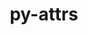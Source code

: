 ---
title: "py-attrs"
layout: cache
categories: [package, v0.19]
meta: {"versions": ["22.1.0"], "compilers": ["gcc@=11.1.0", "gcc@=7.3.1", "gcc@=7.5.0", "oneapi@=2022.1.0"], "oss": ["amzn2", "ubuntu18.04", "ubuntu20.04"], "platforms": ["linux"], "targets": ["aarch64", "neoverse_n1", "x86_64", "x86_64_v3"], "stacks": ["aws-isc", "aws-isc-aarch64", "data-vis-sdk", "e4s", "e4s-oneapi", "ml-cpu", "ml-cuda", "ml-rocm", "radiuss"], "num_specs": 10, "num_specs_by_stack": {"aws-isc-aarch64": 2, "aws-isc": 1, "ml-cuda": 1, "ml-cpu": 1, "ml-rocm": 1, "data-vis-sdk": 1, "radiuss": 2, "e4s": 2, "e4s-oneapi": 1}}
spec_details: [{"hash": "b67izkv3cogxtukvjn3l4rprr4u74ejl", "compiler": "gcc@=7.3.1", "versions": ["22.1.0"], "os": "amzn2", "platform": "linux", "target": "aarch64", "variants": ["build_system=python_pip"], "stacks": ["aws-isc-aarch64"], "size": "-", "tarball": "https://binaries.spack.io/releases/v0.19/build_cache/linux-amzn2-aarch64/gcc-7.3.1/py-attrs-22.1.0/linux-amzn2-aarch64-gcc-7.3.1-py-attrs-22.1.0-b67izkv3cogxtukvjn3l4rprr4u74ejl.spack"}, {"hash": "avykkrqvx2jzgd2sdcdwivskgcp6d3l5", "compiler": "gcc@=7.3.1", "versions": ["22.1.0"], "os": "amzn2", "platform": "linux", "target": "neoverse_n1", "variants": ["build_system=python_pip"], "stacks": ["aws-isc-aarch64"], "size": "-", "tarball": "https://binaries.spack.io/releases/v0.19/build_cache/linux-amzn2-neoverse_n1/gcc-7.3.1/py-attrs-22.1.0/linux-amzn2-neoverse_n1-gcc-7.3.1-py-attrs-22.1.0-avykkrqvx2jzgd2sdcdwivskgcp6d3l5.spack"}, {"hash": "nvjtabtc73s3wymln5ggkay25x2h4fv5", "compiler": "gcc@=7.3.1", "versions": ["22.1.0"], "os": "amzn2", "platform": "linux", "target": "x86_64_v3", "variants": ["build_system=python_pip"], "stacks": ["aws-isc"], "size": "-", "tarball": "https://binaries.spack.io/releases/v0.19/build_cache/linux-amzn2-x86_64_v3/gcc-7.3.1/py-attrs-22.1.0/linux-amzn2-x86_64_v3-gcc-7.3.1-py-attrs-22.1.0-nvjtabtc73s3wymln5ggkay25x2h4fv5.spack"}, {"hash": "ibpplm62cvzahgtxg5tjmmqbuaqzhon7", "compiler": "gcc@=7.3.1", "versions": ["22.1.0"], "os": "amzn2", "platform": "linux", "target": "x86_64_v3", "variants": ["build_system=python_pip"], "stacks": ["ml-cuda", "ml-cpu", "ml-rocm"], "size": "-", "tarball": "https://binaries.spack.io/releases/v0.19/build_cache/linux-amzn2-x86_64_v3/gcc-7.3.1/py-attrs-22.1.0/linux-amzn2-x86_64_v3-gcc-7.3.1-py-attrs-22.1.0-ibpplm62cvzahgtxg5tjmmqbuaqzhon7.spack"}, {"hash": "wazztjqwfmlooko62xgt3oayhxmqslii", "compiler": "gcc@=7.5.0", "versions": ["22.1.0"], "os": "ubuntu18.04", "platform": "linux", "target": "x86_64", "variants": ["build_system=python_pip"], "stacks": ["data-vis-sdk"], "size": "-", "tarball": "https://binaries.spack.io/releases/v0.19/build_cache/linux-ubuntu18.04-x86_64/gcc-7.5.0/py-attrs-22.1.0/linux-ubuntu18.04-x86_64-gcc-7.5.0-py-attrs-22.1.0-wazztjqwfmlooko62xgt3oayhxmqslii.spack"}, {"hash": "7mrk2adozzuizlgwqi26hucumj4od7cl", "compiler": "gcc@=7.5.0", "versions": ["22.1.0"], "os": "ubuntu18.04", "platform": "linux", "target": "x86_64", "variants": ["build_system=python_pip"], "stacks": ["radiuss"], "size": "-", "tarball": "https://binaries.spack.io/releases/v0.19/build_cache/linux-ubuntu18.04-x86_64/gcc-7.5.0/py-attrs-22.1.0/linux-ubuntu18.04-x86_64-gcc-7.5.0-py-attrs-22.1.0-7mrk2adozzuizlgwqi26hucumj4od7cl.spack"}, {"hash": "g3ri36n4yjtf6cpzoqjhaqww7uej6ibf", "compiler": "gcc@=7.5.0", "versions": ["22.1.0"], "os": "ubuntu18.04", "platform": "linux", "target": "x86_64", "variants": ["build_system=python_pip"], "stacks": ["radiuss"], "size": "-", "tarball": "https://binaries.spack.io/releases/v0.19/build_cache/linux-ubuntu18.04-x86_64/gcc-7.5.0/py-attrs-22.1.0/linux-ubuntu18.04-x86_64-gcc-7.5.0-py-attrs-22.1.0-g3ri36n4yjtf6cpzoqjhaqww7uej6ibf.spack"}, {"hash": "hg2p7rv4dsov6kcfejrzewjx4bkvqhem", "compiler": "gcc@=11.1.0", "versions": ["22.1.0"], "os": "ubuntu20.04", "platform": "linux", "target": "x86_64", "variants": ["build_system=python_pip"], "stacks": ["e4s"], "size": "-", "tarball": "https://binaries.spack.io/releases/v0.19/build_cache/linux-ubuntu20.04-x86_64/gcc-11.1.0/py-attrs-22.1.0/linux-ubuntu20.04-x86_64-gcc-11.1.0-py-attrs-22.1.0-hg2p7rv4dsov6kcfejrzewjx4bkvqhem.spack"}, {"hash": "5amce63j63pej6ip6x6xlbv6ncmn2dvo", "compiler": "gcc@=11.1.0", "versions": ["22.1.0"], "os": "ubuntu20.04", "platform": "linux", "target": "x86_64", "variants": ["build_system=python_pip"], "stacks": ["e4s"], "size": "-", "tarball": "https://binaries.spack.io/releases/v0.19/build_cache/linux-ubuntu20.04-x86_64/gcc-11.1.0/py-attrs-22.1.0/linux-ubuntu20.04-x86_64-gcc-11.1.0-py-attrs-22.1.0-5amce63j63pej6ip6x6xlbv6ncmn2dvo.spack"}, {"hash": "eqbebt7lf4g3p6g5bympehzt6uweic5y", "compiler": "oneapi@=2022.1.0", "versions": ["22.1.0"], "os": "ubuntu20.04", "platform": "linux", "target": "x86_64", "variants": ["build_system=python_pip"], "stacks": ["e4s-oneapi"], "size": "-", "tarball": "https://binaries.spack.io/releases/v0.19/build_cache/linux-ubuntu20.04-x86_64/oneapi-2022.1.0/py-attrs-22.1.0/linux-ubuntu20.04-x86_64-oneapi-2022.1.0-py-attrs-22.1.0-eqbebt7lf4g3p6g5bympehzt6uweic5y.spack"}]
---